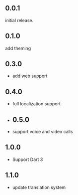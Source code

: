 ## 0.0.1

initial release.

## 0.1.0

add theming

## 0.3.0

- add web support

## 0.4.0

- full localization support
- ## 0.5.0
- support voice and video calls

## 1.0.0

- Support Dart 3

## 1.1.0

- update translation system